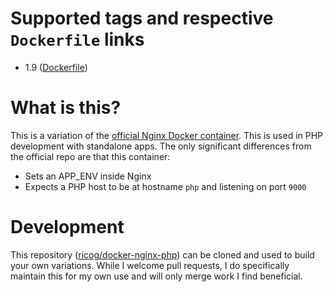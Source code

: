# Supported tags and respective `Dockerfile` links

 - 1.9 ([Dockerfile](https://github.com/ricog/docker-nginx-php/blob/1.9/Dockerfile))

# What is this?

This is a variation of the [official Nginx Docker container](https://registry.hub.docker.com/_/nginx/). This is used in PHP development with standalone apps. The only significant differences from the official repo are that this container:

- Sets an APP_ENV inside Nginx
- Expects a PHP host to be at hostname `php` and listening on port `9000`

# Development

This repository ([ricog/docker-nginx-php](https://github.com/ricog/docker-nginx-php)) can be cloned and used to build your own variations. While I welcome pull requests, I do specifically maintain this for my own use and will only merge work I find beneficial.

